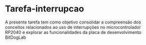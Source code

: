 # Tarefa-interrupcao
A presente tarefa tem como objetivo consolidar a compreensão dos conceitos relacionados ao uso de interrupções no microcontrolador RP2040 e explorar as funcionalidades da placa de desenvolvimento BitDogLab
